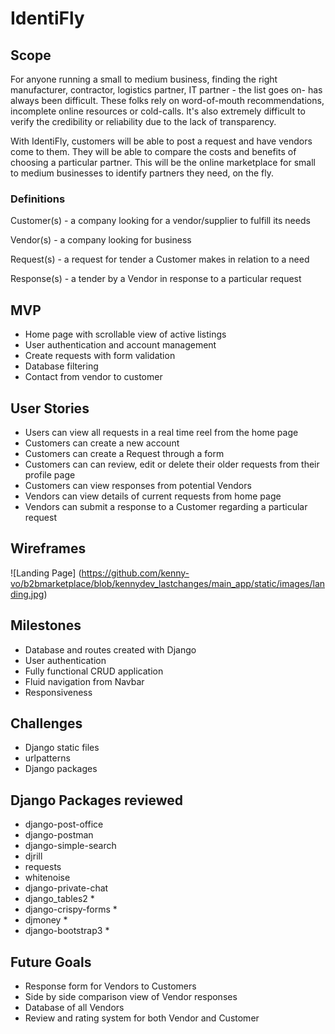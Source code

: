 # IdentiFly

## Scope
For anyone running a small to medium business, finding the right manufacturer, contractor, logistics partner, IT partner - the list goes on- has always been difficult. These folks rely on word-of-mouth recommendations, incomplete online resources or cold-calls. It's also extremely difficult to verify the credibility or reliability due to the lack of transparency.

With IdentiFly, customers will be able to post a request and have vendors come to them. They will be able to compare the costs and benefits of choosing a particular partner. This will be the online marketplace for small to medium businesses to identify partners they need, on the fly.

### Definitions
Customer(s) - a company looking for a vendor/supplier to fulfill its needs

Vendor(s) - a company looking for business

Request(s) - a request for tender a Customer makes in relation to a need

Response(s) - a tender by a Vendor in response to a particular request

## MVP
* Home page with scrollable view of active listings
* User authentication and account management
* Create requests with form validation
* Database filtering
* Contact from vendor to customer

## User Stories
* Users can view all requests in a real time reel from the home page
* Customers can create a new account
* Customers can create a Request through a form
* Customers can can review, edit or delete their older requests from their profile page
* Customers can view responses from potential Vendors
* Vendors can view details of current requests from home page
* Vendors can submit a response to a Customer regarding a particular request

## Wireframes
![Landing Page] (https://github.com/kenny-vo/b2bmarketplace/blob/kennydev_lastchanges/main_app/static/images/landing.jpg)

## Milestones
* Database and routes created with Django
* User authentication
* Fully functional CRUD application
* Fluid navigation from Navbar
* Responsiveness

## Challenges
* Django static files
* urlpatterns
* Django packages

## Django Packages reviewed
* django-post-office
* django-postman
* django-simple-search
* djrill
* requests
* whitenoise
* django-private-chat
* django_tables2 *
* django-crispy-forms *
* djmoney *
* django-bootstrap3 *

## Future Goals
* Response form for Vendors to Customers
* Side by side comparison view of Vendor responses
* Database of all Vendors
* Review and rating system for both Vendor and Customer
